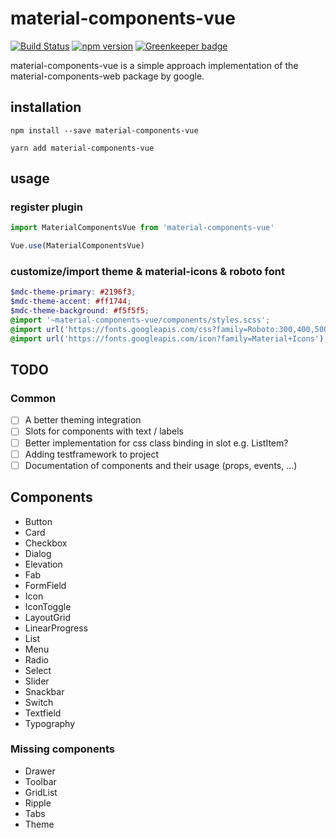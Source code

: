 # material-components-vue

[![Build Status](https://travis-ci.org/matsp/material-components-vue.svg?branch=master)](https://travis-ci.org/matsp/material-components-vue) 
[![npm version](https://badge.fury.io/js/material-components-vue.svg)](https://badge.fury.io/js/material-components-vue)
[![Greenkeeper badge](https://badges.greenkeeper.io/matsp/material-components-vue.svg)](https://greenkeeper.io/)

material-components-vue is a simple approach implementation of the material-components-web package by google.

## installation

```shell
npm install --save material-components-vue

yarn add material-components-vue
```


## usage

### register plugin
```javascript
import MaterialComponentsVue from 'material-components-vue'

Vue.use(MaterialComponentsVue)
```

### customize/import theme & material-icons & roboto font
```scss
$mdc-theme-primary: #2196f3;
$mdc-theme-accent: #ff1744;
$mdc-theme-background: #f5f5f5;
@import '~material-components-vue/components/styles.scss';
@import url('https://fonts.googleapis.com/css?family=Roboto:300,400,500');
@import url('https://fonts.googleapis.com/icon?family=Material+Icons');
```

## TODO

### Common
* [ ] A better theming integration
* [ ] Slots for components with text / labels
* [ ] Better implementation for css class binding in slot e.g. ListItem?
* [ ] Adding testframework to project
* [ ] Documentation of components and their usage (props, events, ...)

## Components

* Button
* Card
* Checkbox
* Dialog
* Elevation
* Fab
* FormField
* Icon
* IconToggle
* LayoutGrid
* LinearProgress
* List
* Menu
* Radio
* Select
* Slider
* Snackbar
* Switch
* Textfield
* Typography

### Missing components
* Drawer
* Toolbar
* GridList
* Ripple
* Tabs
* Theme

